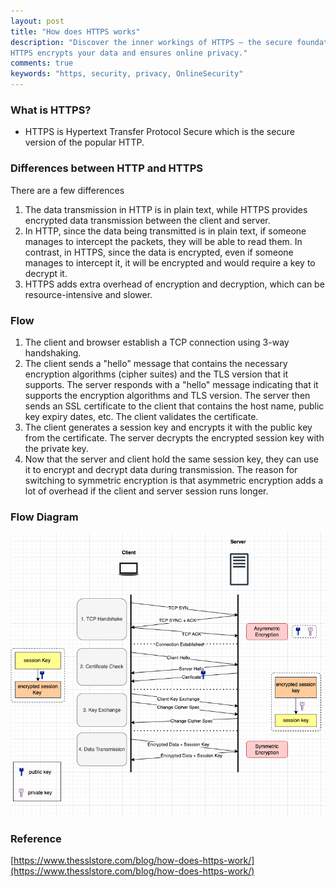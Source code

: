 ```yaml
---
layout: post
title: "How does HTTPS works"
description: "Discover the inner workings of HTTPS – the secure foundation of the web! Learn how 
HTTPS encrypts your data and ensures online privacy."
comments: true
keywords: "https, security, privacy, OnlineSecurity"
---
```

### What is HTTPS?

- HTTPS is Hypertext Transfer Protocol Secure which is the secure version of the popular HTTP.

### Differences between HTTP and HTTPS

There are a few differences

1. The data transmission in HTTP is in plain text, while HTTPS provides encrypted data transmission between the client and server.
2. In HTTP, since the data being transmitted is in plain text, if someone manages to intercept the packets, they will be able to read them. In contrast, in HTTPS, since the data is encrypted, even if someone manages to intercept it, it will be encrypted and would require a key to decrypt it.
3. HTTPS adds extra overhead of encryption and decryption, which can be resource-intensive and slower.

### Flow

1. The client and browser establish a TCP connection using 3-way handshaking.
2. The client sends a "hello" message that contains the necessary encryption algorithms (cipher suites) and the TLS version that it supports. The server responds with a "hello" message indicating that it supports the encryption algorithms and TLS version. The server then sends an SSL certificate to the client that contains the host name, public key expiry dates, etc. The client validates the certificate.
3. The client generates a session key and encrypts it with the public key from the certificate. The server decrypts the encrypted session key with the private key.
4. Now that the server and client hold the same session key, they can use it to encrypt and decrypt data during transmission. The reason for switching to symmetric encryption is that asymmetric encryption adds a lot of overhead if the client and server session runs longer.

### Flow Diagram
![HTTPS flow diagram](https://github.com/sanjeevpr/sanjeevpr.github.io/raw/main/assets/images/https.png)

### Reference
[https://www.thesslstore.com/blog/how-does-https-work/](https://www.thesslstore.com/blog/how-does-https-work/)
